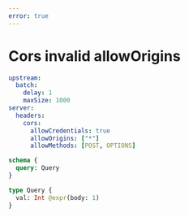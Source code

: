 ```yaml
---
error: true
---
```


# Cors invalid allowOrigins

```yaml @config
upstream:
  batch:
    delay: 1
    maxSize: 1000
server:
  headers:
    cors:
      allowCredentials: true
      allowOrigins: ["*"]
      allowMethods: [POST, OPTIONS]
```

```graphql @schema
schema {
  query: Query
}

type Query {
  val: Int @expr(body: 1)
}
```
